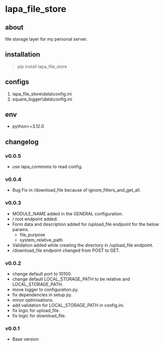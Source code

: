 # lapa_file_store

## about

file storage layer for my personal server.

## installation

> pip install lapa_file_store

## configs

1. lapa_file_store\data\config.ini
2. square_logger\data\config.ini

## env

- python>=3.12.0

## changelog

### v0.0.5

- use lapa_commons to read config.

### v0.0.4

- Bug Fix in /download_file because of ignore_filters_and_get_all.

### v0.0.3

- MODULE_NAME added in the GENERAL configuration.
- / root endpoint added.
- Form data and description added for /upload_file endpoint for the below params.
    - file_purpose
    - system_relative_path
- Validation added while creating the directory in /upload_file endpoint.
- /download_file endpoint changed from POST to GET.

### v0.0.2

- change default port to 10100.
- change default LOCAL_STORAGE_PATH to be relative and LOCAL_STORAGE_PATH.
- move logger to configuration.py.
- fix dependencies in setup.py.
- minor optimisations.
- add validation for LOCAL_STORAGE_PATH in config.ini.
- fix logic for upload_file.
- fix logic for download_file.

### v0.0.1

- Base version
